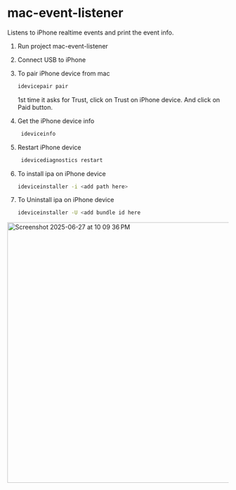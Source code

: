 # mac-event-listener

Listens to iPhone realtime events and print the event info.

1. Run project mac-event-listener

2. Connect USB to iPhone

3. To pair iPhone device from mac
   ```sh
   idevicepair pair
   ```
   1st time it asks for Trust, click on Trust on iPhone device. And click on Paid button.

4. Get the iPhone device info
   ```sh
    ideviceinfo
   ```
   
5. Restart iPhone device
   ```sh
    idevicediagnostics restart
   ```
   
6. To install ipa on iPhone device
    ```sh
   ideviceinstaller -i <add path here>
   ```
   
 7. To Uninstall ipa on iPhone device
    ```sh
    ideviceinstaller -U <add bundle id here
     ```

 <img width="592" alt="Screenshot 2025-06-27 at 10 09 36 PM" src="https://github.com/user-attachments/assets/e86f26d9-f7ee-4d40-b613-3baa8024d3bc" />
